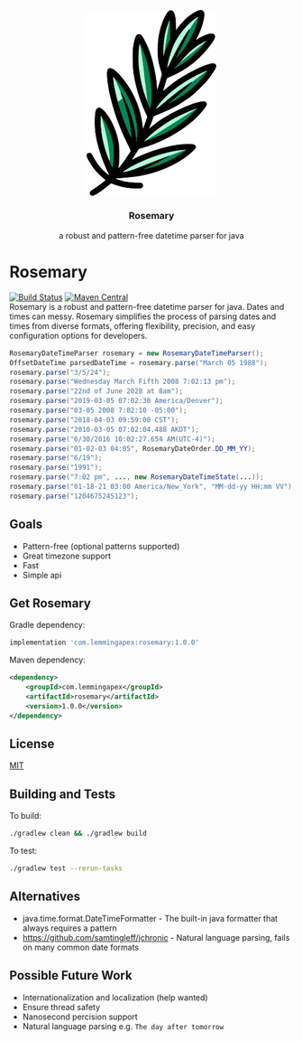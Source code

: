 <p align="center">
    <a href="https://getbootstrap.com/">
        <img src="rosemary.svg" alt="rosemary logo" width="230"/>
    </a>
</p>
<h3 align="center">Rosemary</h3>
<p align="center">
a robust and pattern-free datetime parser for java
</p>



# Rosemary
[![Build Status](https://github.com/lemmingapex/rosemary/actions/workflows/gradle.yml/badge.svg?branch=main)](https://github.com/lemmingapex/rosemary/actions) [![Maven Central](https://maven-badges.herokuapp.com/maven-central/com.lemmingapex/rosemary/badge.svg)](https://central.sonatype.com/artifact/com.lemmingapex/rosemary)  
Rosemary is a robust and pattern-free datetime parser for java.  Dates and times can messy.  Rosemary simplifies the process of parsing dates and times from diverse formats, offering flexibility, precision, and easy configuration options for developers.
```java
RosemaryDateTimeParser rosemary = new RosemaryDateTimeParser();
OffsetDateTime parsedDateTime = rosemary.parse("March 05 1988");        // 1988-03-05T00:00:00.000+00:00
rosemary.parse("3/5/24");                                               // 2024-03-05T00:00:00.000+00:00
rosemary.parse("Wednesday March Fifth 2008 7:02:13 pm");                // 2008-03-05T19:02:13.000+00:00
rosemary.parse("22nd of June 2028 at 8am");                             // 2028-06-22T08:00:00.000+00:00
rosemary.parse("2019-03-05 07:02:30 America/Denver");                   // 2019-03-05T07:02:30.000-07:00 - awesome timezone support
rosemary.parse("03-05 2008 7:02:10 -05:00");                            // 2008-03-05T07:02:10.000-05:00
rosemary.parse("2018-04-03 09:59:00 CST");                              // 2018-04-03T09:59:00.000-05:00
rosemary.parse("2010-03-05 07:02:04.488 AKDT");                         // 2010-03-05T07:02:04.488-09:00 - millisecond precision
rosemary.parse("6/30/2016 10:02:27.654 AM(UTC-4)");                     // 2016-06-30T10:02:27.654-04:00
rosemary.parse("01-02-03 04:05", RosemaryDateOrder.DD_MM_YY);           // 2003-02-01T04:05:00.000+00:00 - distinguish between ambiguous dates
rosemary.parse("6/19");                                                 // 20XX-06-19T00:00:00.000+00:00 - uses current year by default
rosemary.parse("1991");                                                 // 1991-01-01T00:00:00.000+00:00
rosemary.parse("7:02 pm", ..., new RosemaryDateTimeState(...));         // 2030-03-01T19:02:00.000+00:00 - can specify the year, month, timezone, etc. e.g. March 2030
rosemary.parse("01-18-21 03:00 America/New_York", "MM-dd-yy HH:mm VV"); // 2021-01-18T03:00:00.000-05:00 - can provide a java.time.format.DateTimeFormatter format
rosemary.parse("1204675245123");                                        // 2008-03-05T00:00:45.123+00:00 - milliseconds since epoch
```

## Goals
* Pattern-free (optional patterns supported)
* Great timezone support
* Fast
* Simple api

## Get Rosemary
Gradle dependency:
```groovy
implementation 'com.lemmingapex:rosemary:1.0.0'
```

Maven dependency:
```xml
<dependency>
    <groupId>com.lemmingapex</groupId>
    <artifactId>rosemary</artifactId>
    <version>1.0.0</version>
</dependency>
```


## License
[MIT](LICENSE)

## Building and Tests
To build:  
```zsh
./gradlew clean && ./gradlew build
```

To test:  
```zsh
./gradlew test --rerun-tasks
```

## Alternatives
* java.time.format.DateTimeFormatter - The built-in java formatter that always requires a pattern
* https://github.com/samtingleff/jchronic - Natural language parsing, fails on many common date formats

## Possible Future Work
* Internationalization and localization (help wanted)  
* Ensure thread safety
* Nanosecond percision support  
* Natural language parsing e.g. `The day after tomorrow`  

